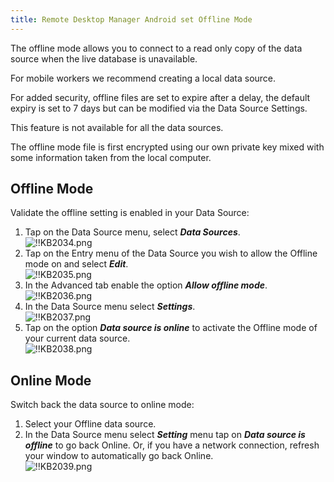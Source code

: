 ```yaml
---
title: Remote Desktop Manager Android set Offline Mode
---
```

The offline mode allows you to connect to a read only copy of the data source when the live database is unavailable.

For mobile workers we recommend creating a local data source.

For added security, offline files are set to expire after a delay, the default expiry is set to 7 days but can be modified via the Data Source Settings.

This feature is not available for all the data sources.

The offline mode file is first encrypted using our own private key mixed with some information taken from the local computer.

## Offline Mode

Validate the offline setting is enabled in your Data Source:

1. Tap on the Data Source menu, select ***Data Sources***.  
![!!KB2034.png](https://webdevolutions.azureedge.net/docs/en/kb/KB2034.png)
1. Tap on the Entry menu of the Data Source you wish to allow the Offline mode on and select ***Edit***.  
![!!KB2035.png](https://webdevolutions.azureedge.net/docs/en/kb/KB2035.png)
1. In the Advanced tab enable the option ***Allow offline mode***.  
![!!KB2036.png](https://webdevolutions.azureedge.net/docs/en/kb/KB2036.png)
1. In the Data Source menu select ***Settings***.  
![!!KB2037.png](https://webdevolutions.azureedge.net/docs/en/kb/KB2037.png)
1. Tap on the option ***Data source is online*** to activate the Offline mode of your current data source.  
![!!KB2038.png](https://webdevolutions.azureedge.net/docs/en/kb/KB2038.png)

## Online Mode

Switch back the data source to online mode:
1. Select your Offline data source.
1. In the Data Source menu select ***Setting*** menu tap on ***Data source is offline*** to go back Online. Or, if you have a network connection, refresh your window to automatically go back Online.  
![!!KB2039.png](https://webdevolutions.azureedge.net/docs/en/kb/KB2039.png)
